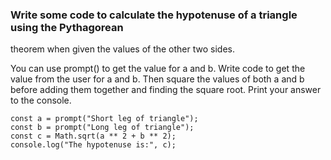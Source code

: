### Write some code to calculate the hypotenuse of a triangle using the Pythagorean
theorem when given the values of the other two sides.

You can use prompt() to get the value for a and b. Write code to get the value from
the user for a and b. Then square the values of both a and b before adding them
together and finding the square root. Print your answer to the console.

```
const a = prompt("Short leg of triangle");
const b = prompt("Long leg of triangle");
const c = Math.sqrt(a ** 2 + b ** 2);
console.log("The hypotenuse is:", c);
```